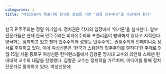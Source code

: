 ```yaml
---
categories: i
title: "여성신문TV 특별기획 한국은 성평등 기반 ‘평등 민주주의’를 추진해야 한다"
---
```

한국 민주주의는 정말 위기일까. 정치권은 각자의 입장에서 ‘위기론’을 설파한다. 일부 전문가들은 현재 한국 민주주의는 비자유주의와 포플리즘이 팽배해져 있다고 지적한다. 양극화는 심화되고 있고 젠더 민주주의와 성평등 민주주의는 권위주의와 반페미니즘 정서로 후퇴하고 있다. 이에 여성신문은 ‘한국과 스웨덴의 민주주의를 말하다’란 주제로 9월 15일 서울 종로구 여성신문 컨퍼런스룸에서 김형준 명지대 교수와 최연혁 스웨덴 린네대학 교수의 대담을 진행했다. 김형준 교수는 정치학을 가르치며, 미디어를 통해 정치전문가로 활약하고 있다. 여성신문에